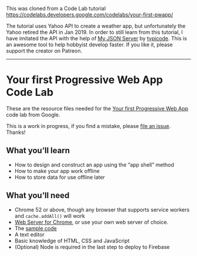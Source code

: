 This was cloned from a Code Lab tutorial https://codelabs.developers.google.com/codelabs/your-first-pwapp/

The tutorial uses Yahoo API to create a weather app, but unfortunately the Yahoo retired the API in Jan 2019. In order to still learn from this tutorial, I have imitated the API with the help of [My JSON Server](https://my-json-server.typicode.com/) by [typicode](https://github.com/typicode). This is an awesome tool to help hobbyist develop faster. If you like it, please support the creator on Patreon.

---
# Your first Progressive Web App Code Lab

These are the resource files needed for the [Your first Progressive Web App](https://codelabs.developers.google.com/codelabs/your-first-pwapp/)
code lab from Google.

This is a work in progress, if you find a mistake, please [file an issue](https://github.com/googlecodelabs/your-first-pwapp/issues). Thanks!

## What you’ll learn
* How to design and construct an app using the “app shell” method
* How to make your app work offline
* How to store data for use offline later

## What you’ll need
* Chrome 52 or above, though any browser that supports service workers and `cache.addAll()` will work
* [Web Server for Chrome](https://chrome.google.com/webstore/detail/web-server-for-chrome/ofhbbkphhbklhfoeikjpcbhemlocgigb), or use your own web server of choice.
* The [sample code](https://github.com/googlecodelabs/your-first-pwapp/archive/master.zip)
* A text editor
* Basic knowledge of HTML, CSS and JavaScript
* (Optional) Node is required in the last step to deploy to Firebase

